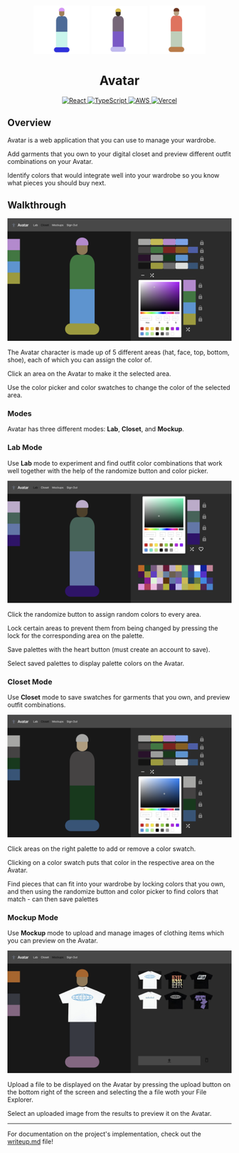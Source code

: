 <p align="center">
    <img src="public/avatar-a1.png" width="25%" alt="Avatar Logo"/>
    <img src="public/avatar-a6.png" width="25%" alt="Avatar Logo"/>
    <img src="public/avatar-a5.png" width="25%" alt="Avatar Logo"/>
</p>

<h1 align="center"><strong>Avatar</strong></h1>

<p align="center">
    <a href="https://react.dev">
        <img src="https://img.shields.io/badge/react-%2320232a.svg?style=for-the-badge&logo=react&logoColor=%2361DAFB)" alt="React"/>
    </a>
    <a href="https://www.typescriptlang.org/">
        <img src="https://img.shields.io/badge/typescript-%23007ACC.svg?style=for-the-badge&logo=typescript&logoColor=white" alt="TypeScript"/>
    </a>
    <a href="https://aws.amazon.com/">
        <img src="https://img.shields.io/badge/Amazon_AWS-FF9900?style=for-the-badge&logo=amazonaws&logoColor=white" alt="AWS"/>
    </a>
    <a href="https://www.vercel.com/">
        <img src="https://img.shields.io/badge/Vercel-000000?style=for-the-badge&logo=vercel&logoColor=white" alt="Vercel"/>
    </a>
</p>

## Overview

Avatar is a web application that you can use to manage your wardrobe.

Add garments that you own to your digital closet and preview different outfit combinations on your Avatar.

Identify colors that would integrate well into your wardrobe so you know what pieces you should buy next.

## Walkthrough

<!-- [[ Avatar Demo YouTube video (eventually) ]] -->

![Closet Mode](public/closet-mode.png)

The Avatar character is made up of 5 different areas (hat, face, top, bottom, shoe), each of which you can assign the color of.

Click an area on the Avatar to make it the selected area.

Use the color picker and color swatches to change the color of the selected area.

### Modes

Avatar has three different modes: **Lab**, **Closet**, and **Mockup**.

### Lab Mode

Use **Lab** mode to experiment and find outfit color combinations that work well together with the help of the randomize button and color picker.

![Lab Mode](public/lab-mode.png)

Click the randomize button to assign random colors to every area.

Lock certain areas to prevent them from being changed by pressing the lock for the corresponding area on the palette.

Save palettes with the heart button (must create an account to save).

Select saved palettes to display palette colors on the Avatar.

### Closet Mode

Use **Closet** mode to save swatches for garments that you own, and preview outfit combinations.

![Closet Mode](public/closet-mode-2.png)

Click areas on the right palette to add or remove a color swatch.

Clicking on a color swatch puts that color in the respective area on the Avatar.

Find pieces that can fit into your wardrobe by locking colors that you own, and then using the randomize button and color picker to find colors that match - can then save palettes

### Mockup Mode

Use **Mockup** mode to upload and manage images of clothing items which you can preview on the Avatar.

![Mockup Mode](public/mockup-mode.png)

Upload a file to be displayed on the Avatar by pressing the upload button on the bottom right of the screen and selecting the a file woth your File Explorer.

Select an uploaded image from the results to preview it on the Avatar.

---

For documentation on the project's implementation, check out the [writeup.md](writeup.md) file!

